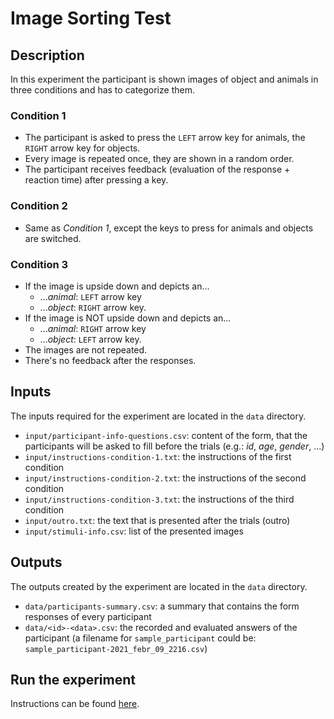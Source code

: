 # Image Sorting Test

## Description
In this experiment the participant is shown images of object and animals in three conditions and has to categorize them.

### Condition 1
- The participant is asked to press the `LEFT` arrow key for animals, the `RIGHT` arrow key for objects.
- Every image is repeated once, they are shown in a random order.
- The participant receives feedback (evaluation of the response + reaction time) after pressing a key.

### Condition 2
- Same as _Condition 1_, except the keys to press for animals and objects are switched.

### Condition 3
- If the image is upside down and depicts an...
  - ..._animal_: `LEFT` arrow key
  - ..._object_: `RIGHT` arrow key.
- If the image is NOT upside down and depicts an...
  - ..._animal_: `RIGHT` arrow key
  - ..._object_: `LEFT` arrow key.
- The images are not repeated.
- There's no feedback after the responses.

## Inputs

The inputs required for the experiment are located in the `data` directory.

  - `input/participant-info-questions.csv`: content of the form, that the participants will be asked to fill before the trials (e.g.: _id_, _age_, _gender_, ...)
  - `input/instructions-condition-1.txt`: the instructions of the first condition
  - `input/instructions-condition-2.txt`: the instructions of the second condition
  - `input/instructions-condition-3.txt`: the instructions of the third condition
  - `input/outro.txt`: the text that is presented after the trials (outro)
  - `input/stimuli-info.csv`: list of the presented images

## Outputs

The outputs created by the experiment are located in the `data` directory.

  - `data/participants-summary.csv`: a summary that contains the form responses of every participant
  - `data/<id>-<data>.csv`: the recorded and evaluated answers of the participant (a filename for `sample_participant` could be: `sample_participant-2021_febr_09_2216.csv`)

## Run the experiment

Instructions can be found [here](https://github.com/fulopkovacs/psychopy-projects#how-to-run-the-experiments).
